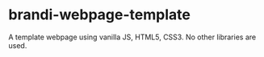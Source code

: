 # brandi-webpage-template
A template webpage using vanilla JS, HTML5, CSS3. No other libraries are used.

